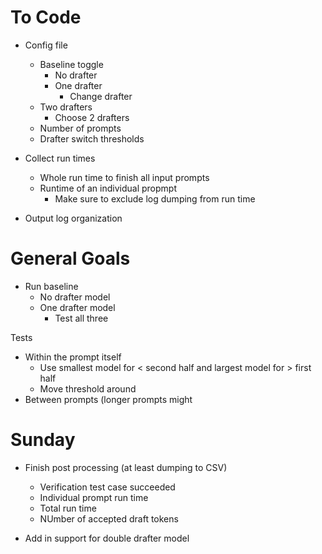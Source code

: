 # To Code
- Config file
    - Baseline toggle
        - No drafter
        - One drafter
            - Change drafter
    - Two drafters
        - Choose 2 drafters
    - Number of prompts
    - Drafter switch thresholds

- Collect run times
    - Whole run time to finish all input prompts
    - Runtime of an individual propmpt
        - Make sure to exclude log dumping from run time

- Output log organization


# General Goals
- Run baseline 
    - No drafter model
    - One drafter model
        - Test all three

Tests
- Within the prompt itself 
    - Use smallest model for < second half and largest model for > first half
    - Move threshold around
- Between prompts (longer prompts might

# Sunday 
- Finish post processing (at least dumping to CSV)
    - Verification test case succeeded
    - Individual prompt run time
    - Total run time
    - NUmber of accepted draft tokens
    

- Add in support for double drafter model
